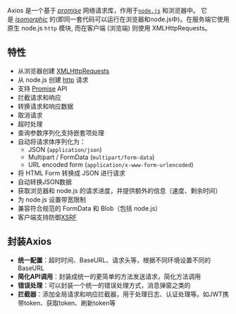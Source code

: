 Axios 是一个基于 _[promise](https://javascript.info/promise-basics)_ 网络请求库，作用于[`node.js`](https://nodejs.org/) 和浏览器中。 它是 _[isomorphic](https://www.lullabot.com/articles/what-is-an-isomorphic-application)_ 的(即同一套代码可以运行在浏览器和node.js中)。在服务端它使用原生 node.js `http` 模块, 而在客户端 (浏览端) 则使用 XMLHttpRequests。

## 特性
- 从浏览器创建 [XMLHttpRequests](https://developer.mozilla.org/en-US/docs/Web/API/XMLHttpRequest)
- 从 node.js 创建 [http](http://nodejs.org/api/http.html) 请求
- 支持 [Promise](https://developer.mozilla.org/en-US/docs/Web/JavaScript/Reference/Global_Objects/Promise) API
- 拦截请求和响应
- 转换请求和响应数据
- 取消请求
- 超时处理
- 查询参数序列化支持嵌套项处理
- 自动将请求体序列化为：
    - JSON (`application/json`)
    - Multipart / FormData (`multipart/form-data`)
    - URL encoded form (`application/x-www-form-urlencoded`)
- 将 HTML Form 转换成 JSON 进行请求
- 自动转换JSON数据
- 获取浏览器和 node.js 的请求进度，并提供额外的信息（速度、剩余时间）
- 为 node.js 设置带宽限制
- 兼容符合规范的 FormData 和 Blob（包括 node.js）
- 客户端支持防御[XSRF](http://en.wikipedia.org/wiki/Cross-site_request_forgery)

## 封装Axios
- **统一配置**：超时时间、BaseURL、请求头等，根据不同环境设置不同的BaseURL
- **简化API调用**：封装成统一的更简单的方法发送请求，简化方法调用
- **错误处理**：可以封装一个统一的错误处理方式，消息弹窗之类的
- **拦截器**：添加全局请求和响应拦截器，用于处理日志、认证处理等。如JWT携带token、获取token、刷新token等